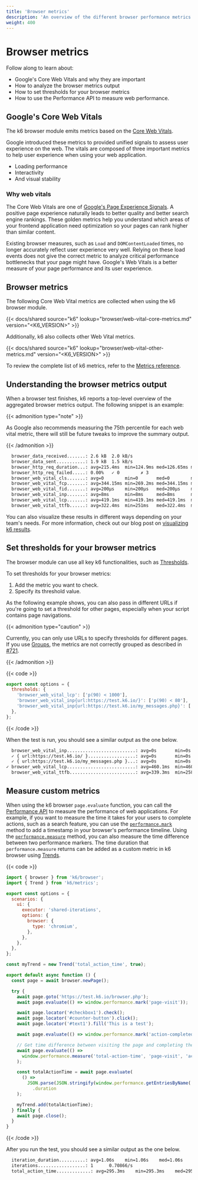 ```yaml
---
title: 'Browser metrics'
description: 'An overview of the different browser performance metrics that the browser module tracks.'
weight: 400
---
```


# Browser metrics

Follow along to learn about:

- Google's Core Web Vitals and why they are important
- How to analyze the browser metrics output
- How to set thresholds for your browser metrics
- How to use the Performance API to measure web performance.

## Google's Core Web Vitals

The k6 browser module emits metrics based on the [Core Web Vitals](https://web.dev/vitals/#core-web-vitals).

Google introduced these metrics to provided unified signals to assess user experience on the web.
The vitals are composed of three important metrics to help user experience when using your web application.

- Loading performance
- Interactivity
- And visual stability

### Why web vitals

The Core Web Vitals are one of [Google's Page Experience Signals](https://developers.google.com/search/docs/appearance/page-experience). A positive page experience naturally leads to better quality and better search engine rankings. These golden metrics help you understand which areas of your frontend application need optimization so your pages can rank higher than similar content.

Existing browser measures, such as `Load` and `DOMContentLoaded` times, no longer accurately reflect user experience very well.
Relying on these load events does not give the correct metric to analyze critical performance bottlenecks that your page might have. Google's Web Vitals is a better measure of your page performance and its user experience.

## Browser metrics

The following Core Web Vital metrics are collected when using the k6 browser module.

{{< docs/shared source="k6" lookup="browser/web-vital-core-metrics.md" version="<K6_VERSION>" >}}

Additionally, k6 also collects other Web Vital metrics.

{{< docs/shared source="k6" lookup="browser/web-vital-other-metrics.md" version="<K6_VERSION>" >}}

To review the complete list of k6 metrics, refer to the [Metrics reference](https://grafana.com/docs/k6/<K6_VERSION>/using-k6/metrics/reference).

## Understanding the browser metrics output

When a browser test finishes, k6 reports a top-level overview of the aggregated browser metrics output.
The following snippet is an example:

{{< admonition type="note" >}}

As Google also recommends measuring the 75th percentile for each web vital metric, there will still be future tweaks to improve the summary output.

{{< /admonition >}}

```bash
  browser_data_received.......: 2.6 kB  2.0 kB/s
  browser_data_sent...........: 1.9 kB  1.5 kB/s
  browser_http_req_duration...: avg=215.4ms  min=124.9ms med=126.65ms max=394.64ms p(90)=341.04ms p(95)=367.84ms
  browser_http_req_failed.....: 0.00%   ✓ 0        ✗ 3
  browser_web_vital_cls.......: avg=0        min=0       med=0        max=0        p(90)=0        p(95)=0
  browser_web_vital_fcp.......: avg=344.15ms min=269.2ms med=344.15ms max=419.1ms  p(90)=404.11ms p(95)=411.6ms
  browser_web_vital_fid.......: avg=200µs    min=200µs   med=200µs    max=200µs    p(90)=200µs    p(95)=200µs
  browser_web_vital_inp.......: avg=8ms      min=8ms     med=8ms      max=8ms      p(90)=8ms      p(95)=8ms
  browser_web_vital_lcp.......: avg=419.1ms  min=419.1ms med=419.1ms  max=419.1ms  p(90)=419.1ms  p(95)=419.1ms
  browser_web_vital_ttfb......: avg=322.4ms  min=251ms   med=322.4ms  max=393.8ms  p(90)=379.52ms p(95)=386.66ms
```

You can also visualize these results in different ways depending on your team's needs. For more information, check out our blog post on [visualizing k6 results](https://k6.io/blog/ways-to-visualize-k6-results/).

## Set thresholds for your browser metrics

The browser module can use all key k6 functionalities, such as [Thresholds](https://grafana.com/docs/k6/<K6_VERSION>/using-k6/thresholds).

To set thresholds for your browser metrics:

1. Add the metric you want to check.
1. Specify its threshold value.

As the following example shows, you can also pass in different URLs if you're going to set a threshold for other pages, especially when your script contains page navigations.

{{< admonition type="caution" >}}

Currently, you can only use URLs to specify thresholds for different pages. If you use [Groups](https://grafana.com/docs/k6/<K6_VERSION>/using-k6/tags-and-groups/#groups), the metrics are not correctly grouped as described in [#721](https://github.com/grafana/xk6-browser/issues/721).

{{< /admonition >}}

{{< code >}}

```javascript
export const options = {
  thresholds: {
    'browser_web_vital_lcp': ['p(90) < 1000'],
    'browser_web_vital_inp{url:https://test.k6.io/}': ['p(90) < 80'],
    'browser_web_vital_inp{url:https://test.k6.io/my_messages.php}': ['p(90) < 100'],
  },
};
```

{{< /code >}}

When the test is run, you should see a similar output as the one below.

```bash
  browser_web_vital_inp..........................: avg=0s       min=0s       med=0s       max=0s       p(90)=0s       p(95)=0s
  ✓ { url:https://test.k6.io/ }..................: avg=0s       min=0s       med=0s       max=0s       p(90)=0s       p(95)=0s
  ✓ { url:https://test.k6.io/my_messages.php }...: avg=0s       min=0s       med=0s       max=0s       p(90)=0s       p(95)=0s
✓ browser_web_vital_lcp..........................: avg=460.1ms  min=460.1ms  med=460.1ms  max=460.1ms  p(90)=460.1ms  p(95)=460.1ms
  browser_web_vital_ttfb.........................: avg=339.3ms  min=258.9ms  med=339.3ms  max=419.7ms  p(90)=403.62ms p(95)=411.66ms
```

## Measure custom metrics

When using the k6 browser `page.evaluate` function, you can call the [Performance API](https://developer.mozilla.org/en-US/docs/Web/API/Performance_API) to measure the performance of web applications. For example, if you want to measure the time it takes for your users to complete actions, such as a search feature, you can use the [`performance.mark`](https://developer.mozilla.org/en-US/docs/Web/API/Performance/mark) method to add a timestamp in your browser's performance timeline.
Using the [`performance.measure`](https://developer.mozilla.org/en-US/docs/Web/API/Performance/measure) method, you can also measure the time difference between two performance markers. The time duration that `performance.measure` returns can be added as a custom metric in k6 browser using [Trends](https://grafana.com/docs/k6/<K6_VERSION>/javascript-api/k6-metrics/trend/).

{{< code >}}

```javascript
import { browser } from 'k6/browser';
import { Trend } from 'k6/metrics';

export const options = {
  scenarios: {
    ui: {
      executor: 'shared-iterations',
      options: {
        browser: {
          type: 'chromium',
        },
      },
    },
  },
};

const myTrend = new Trend('total_action_time', true);

export default async function () {
  const page = await browser.newPage();

  try {
    await page.goto('https://test.k6.io/browser.php');
    await page.evaluate(() => window.performance.mark('page-visit'));

    await page.locator('#checkbox1').check();
    await page.locator('#counter-button').click();
    await page.locator('#text1').fill('This is a test');

    await page.evaluate(() => window.performance.mark('action-completed'));

    // Get time difference between visiting the page and completing the actions
    await page.evaluate(() =>
      window.performance.measure('total-action-time', 'page-visit', 'action-completed')
    );

    const totalActionTime = await page.evaluate(
      () =>
        JSON.parse(JSON.stringify(window.performance.getEntriesByName('total-action-time')))[0]
          .duration
    );

    myTrend.add(totalActionTime);
  } finally {
    await page.close();
  }
}
```

{{< /code >}}

After you run the test, you should see a similar output as the one below.

```bash
  iteration_duration..........: avg=1.06s    min=1.06s    med=1.06s    max=1.06s    p(90)=1.06s    p(95)=1.06s
  iterations..................: 1      0.70866/s
  total_action_time.............: avg=295.3ms    min=295.3ms    med=295.3ms    max=295.3ms    p(90)=295.3ms    p(95)=295.3ms
```
